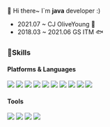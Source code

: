 👋 Hi there~ I`m **java** developer :)
  * 2021.07 ~          CJ OliveYoung  🐤
  * 2018.03 ~ 2021.06  GS ITM 🐟 

### :muscle:Skills

#### Platforms & Languages
<img src="https://img.shields.io/badge/Java-007396?style=flat-square&logo=Java&logoColor=white"/>
<img src="https://img.shields.io/badge/Kotlin-7F52FF?style=flat-square&logo=Kotlin&logoColor=white"/>

<img src="https://img.shields.io/badge/Apache Cassandra-1287B1?style=flat-square&logo=Apache Cassandra&logoColor=white"/> 
<img src="https://img.shields.io/badge/MySQL-4479A1?style=flat-square&logo=MySQL&logoColor=white"/> 
<img src="https://img.shields.io/badge/Oracle-F80000?style=flat-square&logo=Oracle&logoColor=white"/> 
<img src="https://img.shields.io/badge/SpringBoot-6DB33F?style=flat-square&logo=SpringBoot&logoColor=white"/> 
 
<img src="https://img.shields.io/badge/AmazonAWS-232F3E?style=flat-square&logo=AmazonAWS&logoColor=white"/>
<img src="https://img.shields.io/badge/AmazonSQS-FF4F8B?style=flat-square&logo=AmazonSQS&logoColor=white"/>
<img src="https://img.shields.io/badge/Amazon S3-569A31?style=flat-square&logo=Amazon S3&logoColor=white"/>

<img src="https://img.shields.io/badge/ApacheKafKa-231F20?style=flat-square&logo=ApacheKafKa&logoColor=white"/>

 
#### Tools
<img src="https://img.shields.io/badge/Git-F05032?style=flat-square&logo=Git&logoColor=white"/> <img src="https://img.shields.io/badge/Jira-0052CC?style=flat-square&logo=Jira&logoColor=white"/> <img src="https://img.shields.io/badge/Jenkins-D24939?style=flat-square&logo=Jenkins&logoColor=white"/> <img src="https://img.shields.io/badge/Postman-FF6C37?style=flat-square&logo=Postman&logoColor=white"/>
